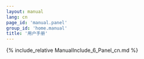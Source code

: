 ```yaml
---
layout: manual
lang: cn
page_id: 'manual.panel'
group_id: 'home.manual'
title: '用户手册'
---
```

{% include_relative ManualInclude_6_Panel_cn.md %}